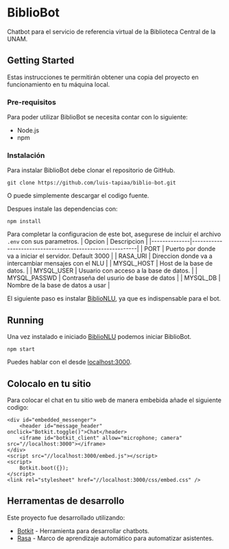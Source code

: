 # BiblioBot

Chatbot para el servicio de referencia virtual de la Biblioteca Central de la UNAM.

## Getting Started

Estas instrucciones te permitirán obtener una copia del proyecto en funcionamiento en tu máquina local.

### Pre-requisitos

Para poder utilizar BiblioBot se necesita contar con lo siguiente:

- Node.js
- npm

### Instalación

Para instalar BiblioBot debe clonar el repositorio de GitHub.

```git clone https://github.com/luis-tapiaa/biblio-bot.git```

O puede simplemente descargar el codigo fuente.

Despues instale las dependencias con:

```npm install```

Para completar la configuracion de este bot, asegurese de incluir el archivo `.env` con sus parametros.
| Opcion       | Descripcion                                              |
|--------------|----------------------------------------------------------|
| PORT         | Puerto por donde va a iniciar el servidor. Default 3000  |
| RASA_URI     | Direccion donde va a intercambiar mensajes con el NLU    |
| MYSQL_HOST   | Host de la base de datos.                                |
| MYSQL_USER   | Usuario con acceso a la base de datos.                   |
| MYSQL_PASSWD | Contraseña del usurio de base de datos                   |
| MYSQL_DB     | Nombre de la base de datos a usar                        |

El siguiente paso es instalar [BiblioNLU](https://github.com/luis-tapiaa/biblio-bot-nlu), ya que es indispensable para el bot.

## Running

Una vez instalado e iniciado [BiblioNLU](https://github.com/luis-tapiaa/biblio-bot-nlu) podemos iniciar BiblioBot.

```npm start```

Puedes hablar con el desde [localhost:3000](http://localhost:3000).

## Colocalo en tu sitio

Para colocar el chat en tu sitio web de manera embebida añade el siguiente codigo:

```
<div id="embedded_messenger">
    <header id="message_header" onclick="Botkit.toggle()">Chat</header>
    <iframe id="botkit_client" allow="microphone; camera" src="//localhost:3000"></iframe>
</div>
<script src="//localhost:3000/embed.js"></script>
<script>        
    Botkit.boot({});
</script>
<link rel="stylesheet" href="//localhost:3000/css/embed.css" />
```

## Herramentas de desarrollo

Este proyecto fue desarrollado utilizando:

* [Botkit](https://botkit.ai/) - Herramienta para desarrollar chatbots.
* [Rasa](https://rasa.com/) - Marco de aprendizaje automático para automatizar asistentes.

